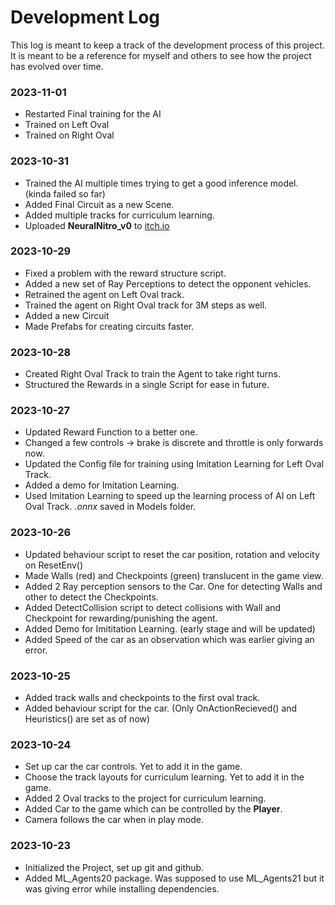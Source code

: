 # Development Log

This log is meant to keep a track of the development process of this project. It is meant to be a reference for myself and others to see how the project has evolved over time. 

### 2023-11-01
- Restarted Final training for the AI
- Trained on Left Oval
- Trained on Right Oval

### 2023-10-31
- Trained the AI multiple times trying to get a good inference model. (kinda failed so far)
- Added Final Circuit as a new Scene.
- Added multiple tracks for curriculum learning.
- Uploaded **NeuralNitro_v0** to [itch.io](https://sookeyy.itch.io/neuralnitro) 

### 2023-10-29
- Fixed a problem with the reward structure script.
- Added a new set of Ray Perceptions to detect the opponent vehicles.
- Retrained the agent on Left Oval track.
- Trained the agent on Right Oval track for 3M steps as well.
- Added a new Circuit
- Made Prefabs for creating circuits faster.

### 2023-10-28
- Created Right Oval Track to train the Agent to take right turns.
- Structured the Rewards in a single Script for ease in future.

### 2023-10-27
- Updated Reward Function to a better one.
- Changed a few controls -> brake is discrete and throttle is only forwards now.
- Updated the Config file for training using Imitation Learning for Left Oval Track.
- Added a demo for Imitation Learning.
- Used Imitation Learning to speed up the learning process of AI on Left Oval Track. *.onnx* saved in Models folder.

### 2023-10-26
- Updated behaviour script to reset the car position, rotation and velocity on ResetEnv()
- Made Walls (red) and Checkpoints (green) translucent in the game view.
- Added 2 Ray perception sensors to the Car. One for detecting Walls and other to detect the Checkpoints.
- Added DetectCollision script to detect collisions with Wall and Checkpoint for rewarding/punishing the agent.
- Added Demo for Imititation Learning. (early stage and will be updated)
- Added Speed of the car as an observation which was earlier giving an error.

### 2023-10-25
- Added track walls and checkpoints to the first oval track.
- Added behaviour script for the car. (Only OnActionRecieved() and Heuristics() are set as of now)

### 2023-10-24
- Set up car the car controls. Yet to add it in the game.
- Choose the track layouts for curriculum learning. Yet to add it in the game.
- Added 2 Oval tracks to the project for curriculum learning.
- Added Car to the game which can be controlled by the **Player**.
- Camera follows the car when in play mode.

### 2023-10-23
- Initialized the Project, set up git and github.
- Added ML_Agents20 package. Was supposed to use ML_Agents21 but it was giving error while installing dependencies.